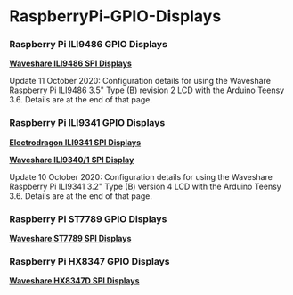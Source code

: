 # RaspberryPi-GPIO-Displays


### Raspberry Pi ILI9486 GPIO Displays

[**Waveshare ILI9486 SPI Displays**](ili9486)

Update 11 October 2020: Configuration details for using the Waveshare Raspberry Pi ILI9486 3.5" Type (B) revision 2 LCD with the Arduino Teensy 3.6. Details are at the end of that page.


### Raspberry Pi ILI9341 GPIO Displays

[**Electrodragon ILI9341 SPI Displays**](ili9341)

[**Waveshare ILI9340/1 SPI Display**](ili9341)

Update 10 October 2020: Configuration details for using the Waveshare Raspberry Pi ILI9341 3.2" Type (B) version 4 LCD with the Arduino Teensy 3.6. Details are at the end of that page.


### Raspberry Pi ST7789 GPIO Displays

[**Waveshare ST7789 SPI Displays**](st7789)


### Raspberry Pi HX8347 GPIO Displays

[**Waveshare HX8347D SPI Displays**](hx8347)
